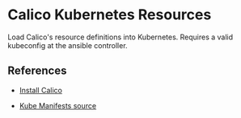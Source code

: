 # Calico Kubernetes Resources

Load Calico's resource definitions into Kubernetes. Requires a valid kubeconfig
at the ansible controller.

## References

* [Install Calico](https://docs.projectcalico.org/v3.5/getting-started/kubernetes/installation/calico#installing-with-the-kubernetes-api-datastoremore-than-50-nodes)

* [Kube Manifests source](https://docs.projectcalico.org/v3.5/getting-started/kubernetes/installation/hosted/kubernetes-datastore/calico-networking/typha/calico.yaml)
